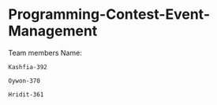 # Programming-Contest-Event-Management
Team members Name:

`Kashfia-392`

`Oywon-370`

`Hridit-361`
